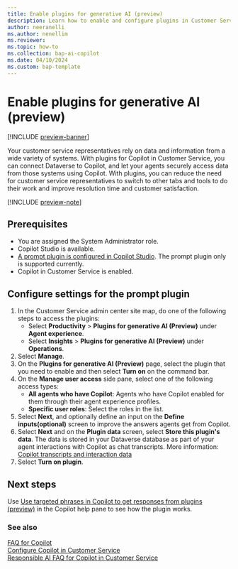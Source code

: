 ```yaml
---
title: Enable plugins for generative AI (preview)
description: Learn how to enable and configure plugins in Customer Service for generative AI by using plugin prompts.
author: neeranelli
ms.author: nenellim
ms.reviewer:
ms.topic: how-to
ms.collection: bap-ai-copilot
ms.date: 04/10/2024
ms.custom: bap-template
---
```


# Enable plugins for generative AI (preview)

[!INCLUDE [preview-banner](~/../shared-content/shared/preview-includes/preview-banner.md)]

Your customer service representatives rely on data and information from a wide variety of systems. With plugins for Copilot in Customer Service, you can connect Dataverse to Copilot, and let your agents securely access data from those systems using Copilot. With plugins, you can reduce the need for customer service representatives to switch to other tabs and tools to do their work and improve resolution time and customer satisfaction.

[!INCLUDE [preview-note](~/../shared-content/shared/preview-includes/preview-note.md)]

## Prerequisites

- You are assigned the System Administrator role.
- Copilot Studio is available.
- [A prompt plugin is configured in Copilot Studio](/microsoft-copilot-studio/copilot-ai-plugins). The prompt plugin only is supported currently.
- Copilot in Customer Service is enabled.

## Configure settings for the prompt plugin

1. In the Customer Service admin center site map, do one of the following steps to access the plugins:
   - Select **Productivity** > **Plugins for generative AI (Preview)** under **Agent experience**.
   - Select **Insights** > **Plugins for generative AI (Preview)** under **Operations**. 
2. Select **Manage**.
1. On the **Plugins for generative AI (Preview)** page, select the plugin that you need to enable and then select **Turn on** on the command bar.
1. On the **Manage user access** side pane, select one of the following access types:
   - **All agents who have Copilot**: Agents who have Copilot enabled for them through their agent experience profiles.
   - **Specific user roles**: Select the roles in the list.
1. Select **Next**, and optionally define an input on the **Define inputs(optional)** screen to improve the answers agents get from Copilot.
1. Select **Next** and on the **Plugin data** screen, select **Store this plugin's data**. The data is stored in  your Dataverse database as part of your agent interactions with Copilot as chat transcripts. More information: [Copilot transcripts and interaction data](../develop/download-copilot-transcript-data)
1. Select **Turn on plugin**.

## Next steps

Use [Use targeted phrases in Copilot to get responses from plugins (preview)](../use/use-copilot-features.md#use-targeted-phrases-in-copilot-to-get-responses-from-plugins-preview) in the Copilot help pane to see how the plugin works.

### See also

[FAQ for Copilot](faq-copilot-features.md)  
[Configure Copilot in Customer Service](configure-copilot-features.md)  
[Responsible AI FAQ for Copilot in Customer Service](../implement/faq-responsible-ai-copilot.md)  